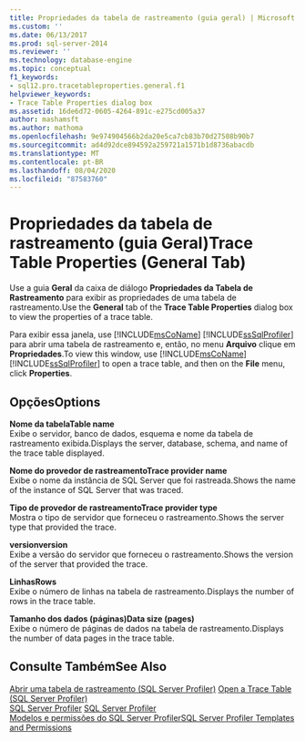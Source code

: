 ```yaml
---
title: Propriedades da tabela de rastreamento (guia geral) | Microsoft Docs
ms.custom: ''
ms.date: 06/13/2017
ms.prod: sql-server-2014
ms.reviewer: ''
ms.technology: database-engine
ms.topic: conceptual
f1_keywords:
- sql12.pro.tracetableproperties.general.f1
helpviewer_keywords:
- Trace Table Properties dialog box
ms.assetid: 16de6d72-0605-4264-891c-e275cd005a37
author: mashamsft
ms.author: mathoma
ms.openlocfilehash: 9e974904566b2da20e5ca7cb83b70d27508b90b7
ms.sourcegitcommit: ad4d92dce894592a259721a1571b1d8736abacdb
ms.translationtype: MT
ms.contentlocale: pt-BR
ms.lasthandoff: 08/04/2020
ms.locfileid: "87583760"
---
```

# <a name="trace-table-properties-general-tab"></a><span data-ttu-id="fc360-102">Propriedades da tabela de rastreamento (guia Geral)</span><span class="sxs-lookup"><span data-stu-id="fc360-102">Trace Table Properties (General Tab)</span></span>
  <span data-ttu-id="fc360-103">Use a guia **Geral** da caixa de diálogo **Propriedades da Tabela de Rastreamento** para exibir as propriedades de uma tabela de rastreamento.</span><span class="sxs-lookup"><span data-stu-id="fc360-103">Use the **General** tab of the **Trace Table Properties** dialog box to view the properties of a trace table.</span></span>  
  
 <span data-ttu-id="fc360-104">Para exibir essa janela, use [!INCLUDE[msCoName](../includes/msconame-md.md)] [!INCLUDE[ssSqlProfiler](../includes/sssqlprofiler-md.md)] para abrir uma tabela de rastreamento e, então, no menu **Arquivo** clique em **Propriedades**.</span><span class="sxs-lookup"><span data-stu-id="fc360-104">To view this window, use [!INCLUDE[msCoName](../includes/msconame-md.md)] [!INCLUDE[ssSqlProfiler](../includes/sssqlprofiler-md.md)] to open a trace table, and then on the **File** menu, click **Properties**.</span></span>  
  
## <a name="options"></a><span data-ttu-id="fc360-105">Opções</span><span class="sxs-lookup"><span data-stu-id="fc360-105">Options</span></span>  
 <span data-ttu-id="fc360-106">**Nome da tabela**</span><span class="sxs-lookup"><span data-stu-id="fc360-106">**Table name**</span></span>  
 <span data-ttu-id="fc360-107">Exibe o servidor, banco de dados, esquema e nome da tabela de rastreamento exibida.</span><span class="sxs-lookup"><span data-stu-id="fc360-107">Displays the server, database, schema, and name of the trace table displayed.</span></span>  
  
 <span data-ttu-id="fc360-108">**Nome do provedor de rastreamento**</span><span class="sxs-lookup"><span data-stu-id="fc360-108">**Trace provider name**</span></span>  
 <span data-ttu-id="fc360-109">Exibe o nome da instância de SQL Server que foi rastreada.</span><span class="sxs-lookup"><span data-stu-id="fc360-109">Shows the name of the instance of SQL Server that was traced.</span></span>  
  
 <span data-ttu-id="fc360-110">**Tipo de provedor de rastreamento**</span><span class="sxs-lookup"><span data-stu-id="fc360-110">**Trace provider type**</span></span>  
 <span data-ttu-id="fc360-111">Mostra o tipo de servidor que forneceu o rastreamento.</span><span class="sxs-lookup"><span data-stu-id="fc360-111">Shows the server type that provided the trace.</span></span>  
  
 <span data-ttu-id="fc360-112">**version**</span><span class="sxs-lookup"><span data-stu-id="fc360-112">**version**</span></span>  
 <span data-ttu-id="fc360-113">Exibe a versão do servidor que forneceu o rastreamento.</span><span class="sxs-lookup"><span data-stu-id="fc360-113">Shows the version of the server that provided the trace.</span></span>  
  
 <span data-ttu-id="fc360-114">**Linhas**</span><span class="sxs-lookup"><span data-stu-id="fc360-114">**Rows**</span></span>  
 <span data-ttu-id="fc360-115">Exibe o número de linhas na tabela de rastreamento.</span><span class="sxs-lookup"><span data-stu-id="fc360-115">Displays the number of rows in the trace table.</span></span>  
  
 <span data-ttu-id="fc360-116">**Tamanho dos dados (páginas)**</span><span class="sxs-lookup"><span data-stu-id="fc360-116">**Data size (pages)**</span></span>  
 <span data-ttu-id="fc360-117">Exibe o número de páginas de dados na tabela de rastreamento.</span><span class="sxs-lookup"><span data-stu-id="fc360-117">Displays the number of data pages in the trace table.</span></span>  
  
## <a name="see-also"></a><span data-ttu-id="fc360-118">Consulte Também</span><span class="sxs-lookup"><span data-stu-id="fc360-118">See Also</span></span>  
 <span data-ttu-id="fc360-119">[Abrir uma tabela de rastreamento &#40;SQL Server Profiler&#41;](../tools/sql-server-profiler/open-a-trace-table-sql-server-profiler.md) </span><span class="sxs-lookup"><span data-stu-id="fc360-119">[Open a Trace Table &#40;SQL Server Profiler&#41;](../tools/sql-server-profiler/open-a-trace-table-sql-server-profiler.md) </span></span>  
 <span data-ttu-id="fc360-120">[SQL Server Profiler](../tools/sql-server-profiler/sql-server-profiler.md) </span><span class="sxs-lookup"><span data-stu-id="fc360-120">[SQL Server Profiler](../tools/sql-server-profiler/sql-server-profiler.md) </span></span>  
 [<span data-ttu-id="fc360-121">Modelos e permissões do SQL Server Profiler</span><span class="sxs-lookup"><span data-stu-id="fc360-121">SQL Server Profiler Templates and Permissions</span></span>](../tools/sql-server-profiler/sql-server-profiler-templates-and-permissions.md)  
  
  
